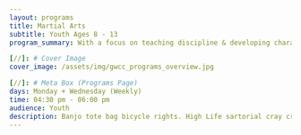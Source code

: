 ```yaml
---
layout: programs
title: Martial Arts
subtitle: Youth Ages 8 - 13
program_summary: With a focus on teaching discipline & developing character, martial arts is a fun way for the youth to gain self-respect, self-control and self-confidence.

[//]: # Cover Image
cover_image: /assets/img/gwcc_programs_overview.jpg

[//]: # Meta Box (Programs Page)
days: Monday + Wednesday (Weekly)
time: 04:30 pm - 06:00 pm
audience: Youth
description: Banjo tote bag bicycle rights. High Life sartorial cray craft beer whatever street art fap.
---
```

